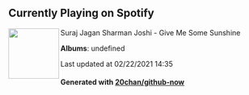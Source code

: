 ## Currently Playing on Spotify

[<img align="left" width="100" src="https://i.scdn.co/image/ab67616d00004851292d82361a147c418f0d428d">](https://open.spotify.com/album/5RpLgeHQA69nLrBzxELRxP)

Suraj Jagan Sharman Joshi - Give Me Some Sunshine

**Albums**: undefined

Last updated at 02/22/2021 14:35

#### Generated with [20chan/github-now](https://github.com/20chan/github-now)


<!--
**20chan/20chan** is a ✨ _special_ ✨ repository because its `README.md` (this file) appears on your GitHub profile.

Here are some ideas to get you started:

- 🔭 I’m currently working on ...
- 🌱 I’m currently learning ...
- 👯 I’m looking to collaborate on ...
- 🤔 I’m looking for help with ...
- 💬 Ask me about ...
- 📫 How to reach me: ...
- 😄 Pronouns: ...
- ⚡ Fun fact: ...
-->
